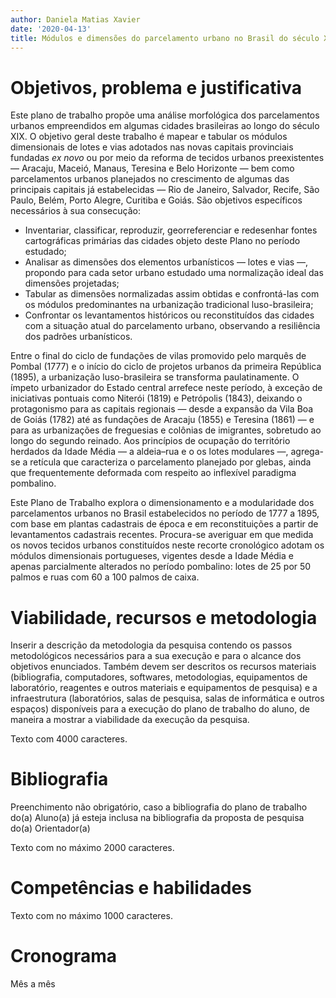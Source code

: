 ```yaml
---
author: Daniela Matias Xavier
date: '2020-04-13'
title: Módulos e dimensões do parcelamento urbano no Brasil do século XIX
---
```


Objetivos, problema e justificativa
===================================

Este plano de trabalho propõe uma análise morfológica dos parcelamentos
urbanos empreendidos em algumas cidades brasileiras ao longo do século
XIX. O objetivo geral deste trabalho é mapear e tabular os módulos
dimensionais de lotes e vias adotados nas novas capitais provinciais
fundadas *ex novo* ou por meio da reforma de tecidos urbanos
preexistentes — Aracaju, Maceió, Manaus, Teresina e Belo Horizonte —
bem como parcelamentos urbanos planejados no crescimento de algumas das
principais capitais já estabelecidas — Rio de Janeiro, Salvador,
Recife, São Paulo, Belém, Porto Alegre, Curitiba e Goiás. São objetivos
específicos necessários à sua consecução:

-   Inventariar, classificar, reproduzir, georreferenciar e redesenhar
    fontes cartográficas primárias das cidades objeto deste Plano no
    período estudado;
-   Analisar as dimensões dos elementos urbanísticos — lotes e vias —,
    propondo para cada setor urbano estudado uma normalização ideal das
    dimensões projetadas;
-   Tabular as dimensões normalizadas assim obtidas e confrontá-las com os
    módulos predominantes na urbanização tradicional luso-brasileira;
-   Confrontar os levantamentos históricos ou reconstituídos das cidades
    com a situação atual do parcelamento urbano, observando a resiliência
    dos padrões urbanísticos.

Entre o final do ciclo de fundações de vilas promovido pelo marquês de
Pombal (1777) e o início do ciclo de projetos urbanos da primeira
República (1895), a urbanização luso-brasileira se transforma
paulatinamente. O ímpeto urbanizador do Estado central arrefece neste
período, à exceção de iniciativas pontuais como Niterói (1819) e
Petrópolis (1843), deixando o protagonismo para as capitais regionais
— desde a expansão da Vila Boa de Goiás (1782) até as fundações de
Aracaju (1855) e Teresina (1861) — e para as urbanizações de
freguesias e colônias de imigrantes, sobretudo ao longo do segundo
reinado. Aos princípios de ocupação do território herdados da Idade
Média — a aldeia–rua e o os lotes modulares —, agrega-se a retícula
que caracteriza o parcelamento planejado por glebas, ainda que
frequentemente deformada com respeito ao inflexível paradigma pombalino.

Este Plano de Trabalho explora o dimensionamento e a modularidade dos
parcelamentos urbanos no Brasil estabelecidos no período de 1777 a 1895,
com base em plantas cadastrais de época e em reconstituições a partir de
levantamentos cadastrais recentes. Procura-se averiguar em que medida os
novos tecidos urbanos constituídos neste recorte cronológico adotam os
módulos dimensionais portugueses, vigentes desde a Idade Média e apenas
parcialmente alterados no período pombalino: lotes de 25 por 50 palmos e
ruas com 60 a 100 palmos de caixa.

Viabilidade, recursos e metodologia
===================================

Inserir a descrição da metodologia da pesquisa contendo os passos
metodológicos necessários para a sua execução e para o alcance dos
objetivos enunciados. Também devem ser descritos os recursos materiais
(bibliografia, computadores, softwares, metodologias, equipamentos de
laboratório, reagentes e outros materiais e equipamentos de pesquisa) e
a infraestrutura (laboratórios, salas de pesquisa, salas de informática
e outros espaços) disponíveis para a execução do plano de trabalho do
aluno, de maneira a mostrar a viabilidade da execução da pesquisa.

Texto com 4000 caracteres.

Bibliografia
============

Preenchimento não obrigatório, caso a bibliografia do plano de trabalho
do(a) Aluno(a) já esteja inclusa na bibliografia da proposta de pesquisa
do(a) Orientador(a)

Texto com no máximo 2000 caracteres.

Competências e habilidades
==========================

Texto com no máximo 1000 caracteres.

Cronograma
==========

Mês a mês
